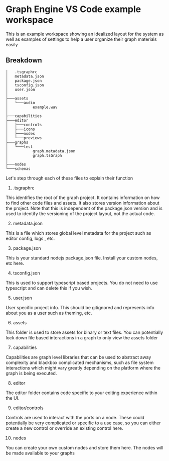 # Graph Engine VS Code example workspace

This is an example workspace showing an idealized layout for the system as well as examples of settings to help a user organize their graph materials easily

## Breakdown

```
│   .tsgraphrc
│   metadata.json
│   package.json
│   tsconfig.json
│   user.json
│
├───assets
│   └───audio
│           example.wav
│
├───capabilities
├───editor
│   ├───controls
│   ├───icons
│   ├───nodes
│   └───previews
├───graphs
│   └───test
│           graph.metadata.json
│           graph.tsGraph
│
├───nodes
└───schemas
```

Let's step through each of these files to explain their function

1. .tsgraphrc

This identifies the root of the graph project. It contains information on how to find other code files and assets. It also stores version information about the project. Note that this is independent of the package.json version and is used to identify the versioning of the project layout, not the actual code.

2. metadata.json

This is a file which stores global level metadata for the project such as editor config, logs , etc.

3. package.json

This is your standard nodejs package.json file. Install your custom nodes, etc here.

4. tsconfig.json

This is used to support typescript based projects. You do not need to use typescript and can delete this if you wish.

5. user.json

User specific project info. This should be gitignored and represents info about you as a user such as theming, etc.

6. assets

This folder is used to store assets for binary or text files. You can potentially lock down file based interactions in a graph to only view the assets folder

7. capabilities

Capabilities are graph level libraries that can be used to abstract away complexity and blackbox complicated mechanisms, such as file system interactions which might vary greatly depending on the platform where the graph is being executed.

8. editor

The editor folder contains code specific to your editing experience within the UI.

9. editor/controls

Controls are used to interact with the ports on a node. These could potentially be very complicated or specific to a use case, so you can either create a new control or override an existing control here.

10. nodes

You can create your own custom nodes and store them here. The nodes will be made available to your graphs
